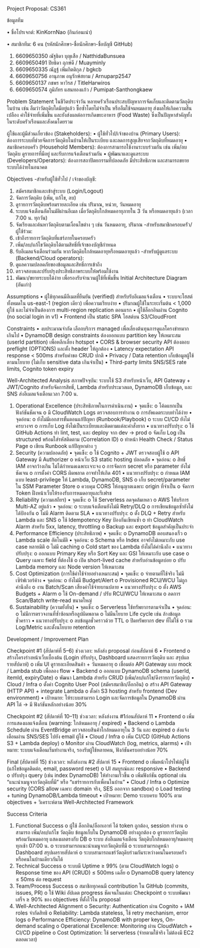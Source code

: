 Project Proposal: CS361

ข้อมูลทีม

•	ชื่อโปรเจกต์: KinKornNao (กินก่อนเน่า)

•	สมาชิกทีม: 6 คน (รหัสนักศึกษา-ชื่อนักศึกษา-ชื่อบัญชี GitHub)
1.	6609650350 ณัฐธิดา บุญเสือ / NatthidaBunsuea
2.	6609650491 ปิยธิดา ฤกษ์ดี /  Muayminly
3.	6609650335 ณัฏฐ์ เพิ่มกิตติกุล / bgkcb
4.	6609650756 อานุภาพ อนุรักษ์สยาม /  Arnuparp2547
5.	6609650137 กชพร หาวิรส / TitleHarwiros
6.	6609650574 ภูมิภัทร แสนทองแก้ว / Pumipat-Santhongkaew


Problem Statement
ในชีวิตประจำวัน หลายครัวเรือนประสบปัญหาการจัดเก็บและติดตามวัตถุดิบในบ้าน เช่น ลืมว่าวัตถุดิบใดมีอยู่แล้ว ซื้อซ้ำโดยไม่จำเป็น หรือลืมใช้จนหมดอายุ ส่งผลให้เกิดความสิ้นเปลือง ค่าใช้จ่ายที่เพิ่มขึ้น และยังส่งผลต่อการเกิดขยะอาหาร (Food Waste) ซึ่งเป็นปัญหาสำคัญทั้งในระดับครัวเรือนและสังคมโดยรวม

ผู้ใช้และผู้มีส่วนเกี่ยวข้อง (Stakeholders):
•	ผู้ใช้ทั่วไป/เจ้าของบ้าน (Primary Users): ต้องการระบบที่ช่วยจัดการวัตถุดิบในบ้านให้เป็นระเบียบ และลดการสูญเสียจากวัตถุดิบที่หมดอายุ
•	สมาชิกครอบครัว (Household Members): ต้องการสามารถใช้งานระบบร่วมกัน เช่น เพิ่ม/ลบวัตถุดิบ ดูรายการที่มีอยู่ และรับการแจ้งเตือนร่วมกัน
•	ผู้พัฒนาและดูแลระบบ (Developers/Operators): ต้องการสถาปัตยกรรมที่ปลอดภัย มีประสิทธิภาพ และสามารถขยายระบบได้ง่ายในอนาคต

Objectives
-สำหรับผู้ใช้ทั่วไป / เจ้าของบัญชี:
1.	สมัครสมาชิกและเข้าสู่ระบบ (Login/Logout)
2.	จัดการวัตถุดิบ (เพิ่ม, แก้ไข, ลบ)
3.	ดูรายการวัตถุดิบพร้อมรายละเอียด เช่น ปริมาณ, หน่วย, วันหมดอายุ
4.	ระบบแจ้งเตือนอัตโนมัติผ่านอีเมล เมื่อวัตถุดิบใกล้หมดอายุภายใน 3 วัน หรือหมดอายุแล้ว (เวลา 7:00 น. ทุกวัน)
5.	จัดเรียงและค้นหาวัตถุดิบตามเงื่อนไขต่าง ๆ เช่น วันหมดอายุ, ปริมาณ
-สำหรับสมาชิกครอบครัว/ผู้ใช้ร่วม:
1.	เข้าถึงรายการวัตถุดิบที่แชร์ภายในครอบครัว
2.	เพิ่ม/ลบ/แก้ไขวัตถุดิบได้ตามสิทธิ์ที่เจ้าของบัญชีกำหนด
3.	รับอีเมลแจ้งเตือนร่วมกัน หากวัตถุดิบใกล้หมดอายุหรือหมดอายุแล้ว
-สำหรับผู้ดูแลระบบ (Backend/Cloud operators):
1.	ดูแลความปลอดภัยของข้อมูลและสิทธิ์การเข้าถึง
2.	ตรวจสอบและปรับปรุงประสิทธิภาพระบบให้พร้อมใช้งาน
3.	พัฒนา/ขยายระบบได้ง่าย เพื่อรองรับจำนวนผู้ใช้ที่เพิ่มขึ้น
Initial Architecture Diagram (อันเก่า)

Assumptions
•	ผู้ใช้ทุกคนมีอีเมลที่ยืนยัน (verified) สำหรับรับอีเมลแจ้งเตือน
•	ระบบจะโฮสต์ทั้งหมดใน us-east-1 (region เดียว) เพื่อความเรียบง่าย
•	ปริมาณผู้ใช้ในระยะเริ่มต้น < 1,000 ผู้ใช้ และไม่จำเป็นต้องการ multi-region replication ตอนแรก
•	ผู้ใช้ล็อกอินผ่าน Cognito (no social login in v1)
•	Frontend เป็น static SPA โฮสต์บน S3/CloudFront

Constraints
•	งบประมาณจำกัด เลือกบริการ managed เพื่อเลี่ยงต้นทุนการดูแลโครงข่ายมากเกินไป
•	DynamoDB design constraints  ต้องออกแบบ partition key ให้เหมาะสม (userId partition) เพื่อหลีกเลี่ยง hotspot
•	CORS & browser security API ต้องตอบ preflight (OPTIONS) และตั้ง header ให้ถูกต้อง
•	Latency expectation API response < 500ms สำหรับคำขอ CRUD ปกติ
•	Privacy / Data retention เก็บข้อมูลผู้ใช้ตามนโยบาย (ไม่เก็บ sensitive data เกินจำเป็น)
•	Third-party limits SNS/SES rate limits, Cognito token expiry

Well-Architected Analysis 
สภาพปัจจุบัน: ระบบใช้ S3 สำหรับหน้าเว็บ, API Gateway + JWT/Cognito สำหรับจัดการสิทธิ์, Lambda สำหรับประมวลผล, DynamoDB เก็บข้อมูล, และ SNS ส่งอีเมลแจ้งเตือนเวลา 7:00 น.
1) Operational Excellence (ประสิทธิภาพในการดำเนินงาน)
•	จุดแข็ง:
o	โค้ดแยกเป็นฟังก์ชันชัดเจน
o	มี CloudWatch Logs ตรวจสอบการทำงาน
o	การอัพเดตระบบทำได้ง่าย
•	จุดอ่อน:
o	ยังไม่มีเอกสารขั้นตอนแก้ปัญหา (Runbook/Playbook)
o	ระบบ CI/CD ยังไม่ครบวงจร
o	การเก็บ Log ยังไม่เป็นระเบียบและติดตามแต่ละคำสั่งยาก
•	แนวทางปรับปรุง:
o	ใช้ GitHub Actions ทำ lint, test, และ deploy จาก dev → prod
o	จัดเก็บ Log เป็น structured พร้อมใส่รหัสติดตาม (Correlation ID)
o	ทำหน้า Health Check / Status Page
o	เขียน Runbook แก้ปัญหาต่าง ๆ
2) Security (ความปลอดภัย)
•	จุดแข็ง:
o	ใช้ Cognito + JWT ตรวจสอบผู้ใช้
o	API Gateway มี Authorizer
o	หน้าเว็บ S3 static hosting ปลอดภัย
•	จุดอ่อน:
o	สิทธิ์ IAM อาจกว้างเกิน ไม่ได้กำหนดเฉพาะเจาะจง
o	การจัดการ secret หรือ parameter ยังไม่ชัดเจน
o	การตั้งค่า CORS ผิดพลาด อาจทำให้เกิด 401
•	แนวทางปรับปรุง:
o	กำหนด IAM แบบ least-privilege ให้ Lambda, DynamoDB, SNS
o	เก็บ secret/parameter ใน SSM Parameter Store
o	ควบคุม CORS ให้อนุญาตเฉพาะ origin ที่จำเป็น
o	จัดการ Token ฝั่งหน้าเว็บให้รองรับการหมดอายุและรีเฟรช
3) Reliability (ความเสถียร)
•	จุดแข็ง:
o	ใช้ Serverless ลดจุดล้มเหลว
o	AWS ให้บริการ Multi-AZ อยู่แล้ว
•	จุดอ่อน:
o	ระบบแจ้งเตือนยังไม่มี Retry/DLQ
o	การเขียนข้อมูลซ้ำยังไม่ได้ป้องกัน
o	ไม่มี Alarm ติดตาม SLA
•	แนวทางปรับปรุง:
o	ตั้ง DLQ + Retry สำหรับ Lambda และ SNS
o	ใช้ Idempotency Key ป้องกันเขียนซ้ำ
o	ทำ CloudWatch Alarm สำหรับ 5xx, latency, throttling
o	Backup และ export ข้อมูลสำคัญเป็นประจำ
4) Performance Efficiency (ประสิทธิภาพ)
•	จุดแข็ง:
o	DynamoDB ตอบสนองเร็ว
o	Lambda scale อัตโนมัติ
•	จุดอ่อน:
o	Schema หรือ Index อาจยังไม่เหมาะกับ use case หลายมิติ
o	ไม่มี caching
o	Cold start ของ Lambda ยังไม่ได้คำนึงถึง
•	แนวทางปรับปรุง:
o	ออกแบบ Primary Key หรือ Sort Key และ GSI ให้เหมาะกับ use case
o	Query เฉพาะ field ที่ต้องใช้
o	เปิด short-lived cache สำหรับอ่านข้อมูลบ่อย
o	ปรับ Lambda memory และ Node version ให้เหมาะสม
5) Cost Optimization (การใช้ค่าใช้จ่ายอย่างเหมาะสม)
•	จุดแข็ง:
o	จ่ายตามที่ใช้จริง ไม่มีเซิร์ฟเวอร์ค้าง
•	จุดอ่อน:
o	ยังไม่มี Budget/Alert
o	Provisioned RCU/WCU ไม่ถูกคำนึงถึง
o	งาน Batch/Scan เสี่ยงค่าใช้จ่ายบานปลาย
•	แนวทางปรับปรุง:
o	ตั้ง AWS Budgets + Alarm
o	ใช้ On-demand / ปรับ RCU/WCU ให้เหมาะสม
o	ลดการ Scan/Batch write-read ขนาดใหญ่
6) Sustainability (ความยั่งยืน)
•	จุดแข็ง:
o	Serverless ใช้ทรัพยากรตามจำเป็น
•	จุดอ่อน:
o	ไม่มีการตรวจงานที่ซ้ำซ้อนหรือลูปผิดพลาด
o	ไม่มีนโยบาย Life cycle เช่น ล้างข้อมูลชั่วคราว
•	แนวทางปรับปรุง:
o	ลบข้อมูลชั่วคราวด้วย TTL
o	ปิดทรัพยากร dev ที่ไม่ใช้
o	รวม Log/Metric และตั้งนโยบาย retention

Development / Improvement Plan

Checkpoint #1 (สัปดาห์ที่ 5–6)
ช่วงเวลา: หลังส่ง proposal ก่อนสัปดาห์ 6
•	Frontend
o	สร้างโครงร่างหน้าเว็บเบื้องต้น (Login ปรับปรุง, Dashboard แสดงรายการวัตถุดิบ และ สรุปผลรายสัปดาห์)
o	เพิ่ม UI ดูรายละเอียดสินค้า + วันหมดอายุ
o	เชื่อมต่อ API Gateway แบบ mock / Lambda stub เพื่อลอง flow
•	Backend
o	ออกแบบ DynamoDB schema (userId, itemId, expiryDate)
o	พัฒนา Lambda สำหรับ CRUD (เพิ่ม/ลบ/แก้ไข/ดึงรายการวัตถุดิบ)
•	Cloud / Infra
o	ตั้งค่า Cognito User Pool (สมัครสมาชิก/ล็อกอิน)
o	สร้าง API Gateway (HTTP API) + integrate Lambda
o	ตั้งค่า S3 hosting สำหรับ frontend (Dev environment)
•	เป้าหมาย: ให้ระบบสามารถ Login และจัดการข้อมูลใน DynamoDB ผ่าน API ได้ → มี ฟังก์ชันหลักอย่างน้อย 30%

Checkpoint #2 (สัปดาห์ที่ 10–11)
ช่วงเวลา: หลังส่งงาน #1ก่อนสัปดาห์ 11
•	Frontend
o	เพิ่มการแสดงผลแจ้งเตือน (warning: ใกล้หมดอายุ / expired)
•	Backend
o	Lambda Schedule ผ่าน EventBridge ตรวจสอบสินค้าใกล้หมดอายุใน 3 วัน และ expired
o	ส่งแจ้งเตือนผ่าน SNS/SES ไปยัง email ผู้ใช้
•	Cloud / Infra
o	เพิ่ม CI/CD (GitHub Actions S3 + Lambda deploy)
o	Monitor ผ่าน CloudWatch (log, metrics, alarms)
•	เป้าหมาย: ระบบแจ้งเตือนเริ่มทำงานจริง, รองรับผู้ใช้หลายคน, ฟังก์ชันครบอย่างน้อย 70%

Final (สัปดาห์ที่ 15)
ช่วงเวลา: หลังส่งงาน #2 สัปดาห์ 15
•	Frontend
o	เพิ่มหน้าโปรไฟล์ผู้ใช้ (แก้ไขข้อมูลติดต่อ, email, password reset)
o	UI สมบูรณ์และ responsive
•	Backend
o	ปรับปรุง query (เช่น index DynamoDB) ให้ทำงานเร็วขึ้น
o	เพิ่มฟังก์ชัน optional เช่น “แนะนำเมนูจากวัตถุดิบที่มี” หรือ “แชร์รายการกับเพื่อนในบ้าน”
•	Cloud / Infra
o	Optimize security (CORS allow เฉพาะ domain จริง, SES ออกจาก sandbox)
o	Load testing + tuning DynamoDB/Lambda timeout
•	เป้าหมาย: Demo ระบบครบ 100% ตาม objectives + วิเคราะห์ตาม Well-Architected Framework

Success Criteria
1.	Functional Success
o	ผู้ใช้ ล็อกอิน/ล็อกเอาท์ ได้ token ถูกต้อง, session ทำงาน
o	สามารถ เพิ่ม/ลบ/แก้ไข วัตถุดิบ ข้อมูลเก็บใน DynamoDB อย่างถูกต้อง
o	ดูรายการวัตถุดิบ พร้อมวันหมดอายุ แสดงผลตรงกับ DB
o	ระบบ ส่งอีเมลแจ้งเตือน วัตถุดิบใกล้หมดอายุ/หมดอายุทุกเช้า 07:00 น.
o	ระบบสามารถแนะนำเมนูจากวัตถุดิบที่มี
o	ระบบสามารถดูหน้า Dashboard สรุปผลรายสัปดาห์
o	ระบบสามารถแชร์วัตถุดิบร่วมกันระหว่างคนในครอบครัวหรือคนในบ้านเดียวกันได้
2.	Technical Success
o	ระบบมี Uptime ≥ 99% (ตาม CloudWatch logs)
o	Response time ของ API (CRUD) ≤ 500ms เฉลี่ย
o	DynamoDB query latency ≤ 50ms ต่อ request
3.	Team/Process Success
o	สมาชิกทุกคนมี contribution ใน GitHub (commits, issues, PR)
o	ใช้ Wiki อัปเดต progress ชัดเจนในแต่ละ Checkpoint
o	ระบบพัฒนาเสร็จ ≥ 90% ของ objectives ที่ตั้งไว้ใน proposal
4.	Well-Architected Alignment
o	Security: Authentication ผ่าน Cognito + IAM roles จำกัดสิทธิ
o	Reliability: Lambda stateless, ใช้ retry mechanism, error logs
o	Performance Efficiency: DynamoDB with proper keys, On-demand scaling
o	Operational Excellence: Monitoring ผ่าน CloudWatch + CI/CD pipeline
o	Cost Optimization: ใช้ serverless (จ่ายตามใช้จริง ไม่ต้องมี EC2 ตลอดเวลา)

